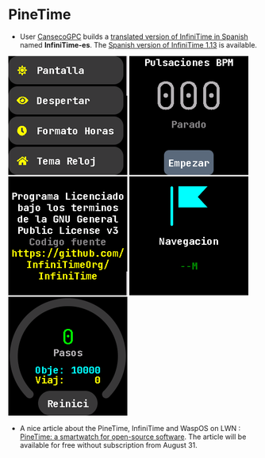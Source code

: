 # PineTime

- User [CansecoGPC](https://github.com/CansecoGPC) builds a [translated version of InfiniTime in Spanish](https://github.com/CansecoGPC/InfiniTime-es) named **InfiniTime-es**. The [Spanish version of InfiniTime 1.13](https://github.com/CansecoGPC/InfiniTime-es/releases/tag/spanish) is available.

![InfiniTime-es - Settings](images/InfiniTime-es-settings.png) ![InfiniTime-es - Heart rate](images/InfiniTime-es-hr.png) ![InfiniTime-es - License](images/InfiniTime-es-license.png) ![InfiniTime-es - Navigation](images/InfiniTime-es-navigation.png) ![InfiniTime-es - Steps](images/InfiniTime-es-steps.png)

- A nice article about the PineTime, InfiniTime and WaspOS on LWN : [PineTime: a smartwatch for open-source software](https://lwn.net/Articles/941796/). The article will be available for free without subscription from August 31.
